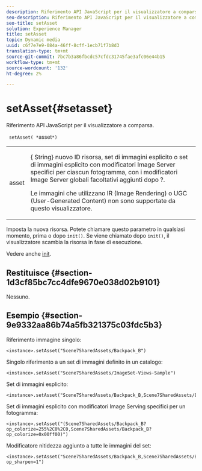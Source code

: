 ```yaml
---
description: Riferimento API JavaScript per il visualizzatore a comparsa.
seo-description: Riferimento API JavaScript per il visualizzatore a comparsa.
seo-title: setAsset
solution: Experience Manager
title: setAsset
topic: Dynamic media
uuid: c6f7e7e9-084a-46ff-8cff-1ecb71f7b8d3
translation-type: tm+mt
source-git-commit: 7bc7b3a86fbcdc57cfdc31745fae3afc06e44b15
workflow-type: tm+mt
source-wordcount: '132'
ht-degree: 2%

---
```



# setAsset{#setasset}

Riferimento API JavaScript per il visualizzatore a comparsa.

` setAsset( *`asset`*)`

<table id="table_896DFF34A68A403DB93A6D597461A573"> 
 <tbody> 
  <tr> 
   <td colname="col1"> <p> <span class="codeph"> <span class="varname"> asset</span> </span> </p> </td> 
   <td colname="col2"> <p>{<span class="codeph"> String</span>} nuovo ID risorsa, set di immagini esplicito o set di immagini esplicito con modificatori Image Server specifici per ciascun fotogramma, con i modificatori Image Server globali facoltativi aggiunti dopo <span class="codeph"> ?</span>. </p> <p> Le immagini che utilizzano IR (Image Rendering) o UGC (User-Generated Content) non sono supportate da questo visualizzatore. </p> </td> 
  </tr> 
 </tbody> 
</table>

Imposta la nuova risorsa. Potete chiamare questo parametro in qualsiasi momento, prima o dopo `init()`. Se viene chiamato dopo `init()`, il visualizzatore scambia la risorsa in fase di esecuzione.

Vedere anche [init](../../../c-html5-s7-aem-asset-viewers/c-html5-flyout-viewer-20-about/c-html5-flyout-viewer-20-javascriptapiref/r-html5-flyout-viewer-20-javascriptapiref-init.md#reference-8651640683fc4a538bfb660709d1a463).

## Restituisce {#section-1d3cf85bc7cc4dfe9670e038d02b9101}

Nessuno.

## Esempio {#section-9e9332aa86b74a5fb321375c03fdc5b3}

Riferimento immagine singolo:

```
<instance>.setAsset("Scene7SharedAssets/Backpack_B")
```

Singolo riferimento a un set di immagini definito in un catalogo:

```
<instance>.setAsset("Scene7SharedAssets/ImageSet-Views-Sample")
```

Set di immagini esplicito:

```
<instance>.setAsset("Scene7SharedAssets/Backpack_B,Scene7SharedAssets/Backpack_C")
```

Set di immagini esplicito con modificatori Image Serving specifici per un fotogramma:

```
<instance>.setAsset("(Scene7SharedAssets/Backpack_B?op_colorize=255%2C0%2C0,Scene7SharedAssets/Backpack_B?op_colorize=0x00ff00)")
```

Modificatore nitidezza aggiunto a tutte le immagini del set:

```
<instance>.setAsset("Scene7SharedAssets/Backpack_B,Scene7SharedAssets/Backpack_C?op_sharpen=1")
```

